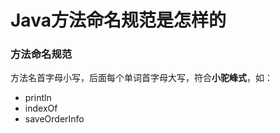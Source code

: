 # Java方法命名规范是怎样的

### 方法命名规范

方法名首字母小写，后面每个单词首字母大写，符合**小驼峰式**，如：

- println
- indexOf
- saveOrderInfo



